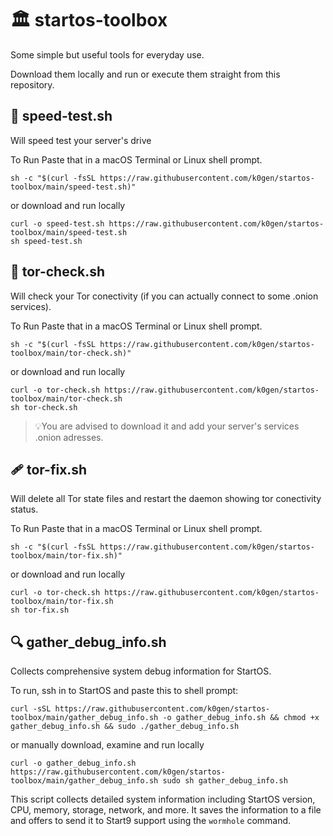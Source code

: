 # 🏛️ startos-toolbox

Some simple but useful tools for everyday use.

Download them locally and run or execute them straight from this repository.

## 🚄 speed-test.sh
Will speed test your server's drive

To Run Paste that in a macOS Terminal or Linux shell prompt. 
```
sh -c "$(curl -fsSL https://raw.githubusercontent.com/k0gen/startos-toolbox/main/speed-test.sh)"
```
or download and run locally
```
curl -o speed-test.sh https://raw.githubusercontent.com/k0gen/startos-toolbox/main/speed-test.sh
sh speed-test.sh
```
## 🧅 tor-check.sh
Will check your Tor conectivity (if you can actually connect to some .onion services).

To Run Paste that in a macOS Terminal or Linux shell prompt. 
```
sh -c "$(curl -fsSL https://raw.githubusercontent.com/k0gen/startos-toolbox/main/tor-check.sh)"
```
or download and run locally
```
curl -o tor-check.sh https://raw.githubusercontent.com/k0gen/startos-toolbox/main/tor-check.sh
sh tor-check.sh
```
> 💡You are advised to download it and add your server's services .onion adresses.

## 🩹 tor-fix.sh
Will delete all Tor state files and restart the daemon showing tor conectivity status.

To Run Paste that in a macOS Terminal or Linux shell prompt. 
```
sh -c "$(curl -fsSL https://raw.githubusercontent.com/k0gen/startos-toolbox/main/tor-fix.sh)"
```
or download and run locally
```
curl -o tor-check.sh https://raw.githubusercontent.com/k0gen/startos-toolbox/main/tor-fix.sh
sh tor-fix.sh
```

## 🔍 gather_debug_info.sh
Collects comprehensive system debug information for StartOS.

To run, ssh in to StartOS and paste this to shell prompt:
```
curl -sSL https://raw.githubusercontent.com/k0gen/startos-toolbox/main/gather_debug_info.sh -o gather_debug_info.sh && chmod +x gather_debug_info.sh && sudo ./gather_debug_info.sh
```
or manually download, examine and run locally
```
curl -o gather_debug_info.sh https://raw.githubusercontent.com/k0gen/startos-toolbox/main/gather_debug_info.sh sudo sh gather_debug_info.sh
```
This script collects detailed system information including StartOS version, CPU, memory, storage, network, and more. It saves the information to a file and offers to send it to Start9 support using the `wormhole` command.

